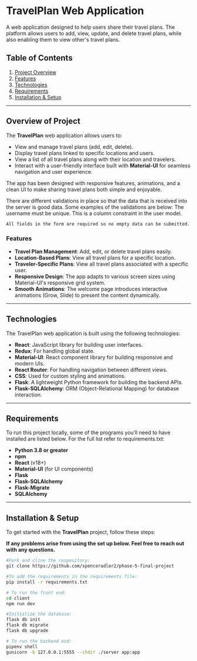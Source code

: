 # TravelPlan Web Application

A web application designed to help users share their travel plans. The platform allows users to add, view, update, and delete travel plans, while also enabling them to view other's travel plans.

## Table of Contents

1. [Project Overview](#overview-of-project)
2. [Features](#features)
3. [Technologies](#technologies)
4. [Requirements](#requirements)
5. [Installation & Setup](#installation-setup)

---

## Overview of Project

The **TravelPlan** web application allows users to:

- View and manage travel plans (add, edit, delete).
- Display travel plans linked to specific locations and users.
- View a list of all travel plans along with their location and travelers.
- Interact with a user-friendly interface built with **Material-UI** for seamless navigation and user experience.

The app has been designed with responsive features, animations, and a clean UI to make sharing travel plans both simple and enjoyable.

There are different validations in place so that the data that is received into the  server is good data. Some examples of the validations are below:
    The username must be unique. This is a column constraint in the user model.

    All fields in the form are required so no empty data can be submitted.

### Features

- **Travel Plan Management**: Add, edit, or delete travel plans easily. 
- **Location-Based Plans**: View all travel plans for a specific location.
- **Traveler-Specific Plans**: View all travel plans associated with a specific user.
- **Responsive Design**: The app adapts to various screen sizes using Material-UI's responsive grid system.
- **Smooth Animations**: The welcome page introduces interactive animations (Grow, Slide) to present the content dynamically.
---

## Technologies

The TravelPlan web application is built using the following technologies:

  - **React**: JavaScript library for building user interfaces.
  - **Redux**: For handling global state.
  - **Material-UI**: React component library for building responsive and modern UIs.
  - **React Router**: For handling navigation between different views.
  - **CSS**: Used for custom styling and animations.
  - **Flask**: A lightweight Python framework for building the backend APIs.
  - **Flask-SQLAlchemy**: ORM (Object-Relational Mapping) for database interaction.
---

## Requirements

To run this project locally, some of the programs you’ll need to have installed are listed below. For the full list refer to requirements.txt:

- **Python 3.8 or greater**
- **npm**
- **React** (v18+)
- **Material-UI** (for UI components)
- **Flask**
- **Flask-SQLAlchemy**
- **Flask-Migrate**
- **SQLAlchemy**

---

## Installation & Setup

To get started with the **TravelPlan** project, follow these steps:

**If any problems arise from using the set up below. Feel free to reach out with any questions.**

```bash
#Fork and cline the respository:
git clone https://github.com/spenceradler2/phase-5-final-project

#To add the requirements in the requirements file:
pip install -r requirements.txt

# To run the front end:
cd client 
npm run dev

#Initialize the database:
flask db init
flask db migrate
flask db upgrade

# To run the backend end:
pipenv shell
gunicorn -b 127.0.0.1:5555 --chdir ./server app:app

